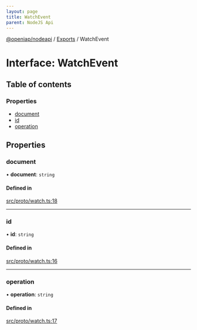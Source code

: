 ```yaml
---
layout: page
title: WatchEvent
parent: NodeJS Api
---
```

[@openiap/nodeapi](../README.md) / [Exports](../modules.md) / WatchEvent

# Interface: WatchEvent

## Table of contents

### Properties

- [document](WatchEvent.md#document)
- [id](WatchEvent.md#id)
- [operation](WatchEvent.md#operation)

## Properties

### document

• **document**: `string`

#### Defined in

[src/proto/watch.ts:18](https://github.com/openiap/nodeapi/blob/a6b5438/src/proto/watch.ts#L18)

___

### id

• **id**: `string`

#### Defined in

[src/proto/watch.ts:16](https://github.com/openiap/nodeapi/blob/a6b5438/src/proto/watch.ts#L16)

___

### operation

• **operation**: `string`

#### Defined in

[src/proto/watch.ts:17](https://github.com/openiap/nodeapi/blob/a6b5438/src/proto/watch.ts#L17)
